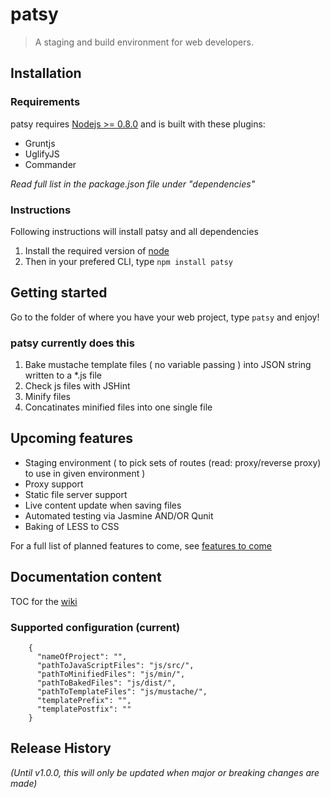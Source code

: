 # patsy

> A staging and build environment for web developers. 

## Installation

### Requirements

patsy requires [Nodejs >= 0.8.0][node] and is built with these plugins:

* Gruntjs
* UglifyJS
* Commander

_Read full list in the package.json file under "dependencies"_ 

### Instructions

Following instructions will install patsy and all dependencies

1. Install the required version of [node]
2. Then in your prefered CLI, type `npm install patsy`

## Getting started

Go to the folder of where you have your web project, type `patsy` and enjoy!

### patsy currently does this

1. Bake mustache template files ( no variable passing ) into JSON string written to a *.js file
2. Check js files with JSHint
3. Minify files
4. Concatinates minified files into one single file

## Upcoming features

* Staging environment ( to pick sets of routes (read: proxy/reverse proxy) to use in given environment )
* Proxy support
* Static file server support
* Live content update when saving files
* Automated testing via Jasmine AND/OR Qunit
* Baking of LESS to CSS

For a full list of planned features to come, see [features to come][features_planned]

## Documentation content

TOC for the [wiki]

### Supported configuration (current)

        {
          "nameOfProject": "",
          "pathToJavaScriptFiles": "js/src/",
          "pathToMinifiedFiles": "js/min/",
          "pathToBakedFiles": "js/dist/",
          "pathToTemplateFiles": "js/mustache/",
          "templatePrefix": "",
          "templatePostfix": ""
        }


[node]: http://nodejs.org/
[npm]: http://npmjs.org/
[wiki]: http://github.com/phun-ky/patsy/wiki
[patsy]: http://github.com/phun-ky/patsy
[features_planned]: https://github.com/phun-ky/patsy/issues?labels=feature+planned&page=1&state=open

## Release History
_(Until v1.0.0, this will only be updated when major or breaking changes are made)_
